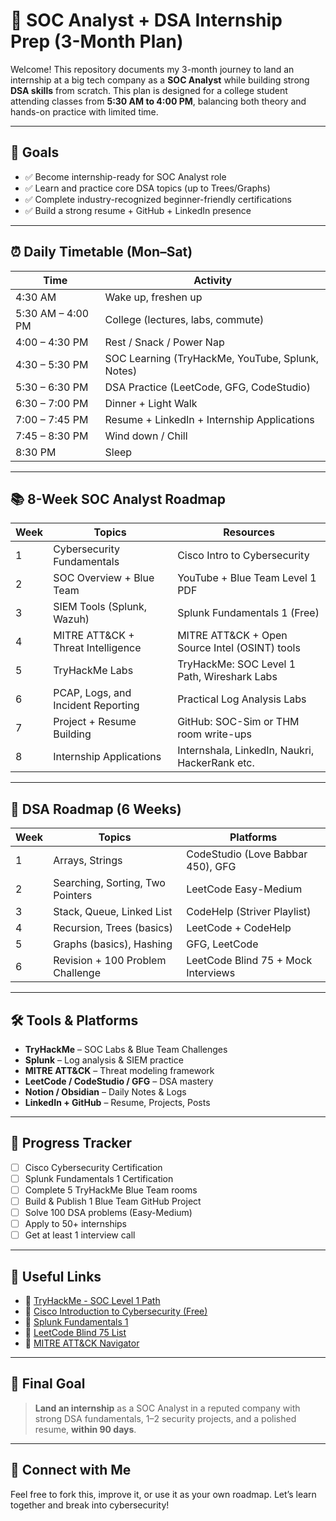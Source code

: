 # 🔐 SOC Analyst + DSA Internship Prep (3-Month Plan)

Welcome! This repository documents my 3-month journey to land an internship at a big tech company as a **SOC Analyst** while building strong **DSA skills** from scratch. This plan is designed for a college student attending classes from **5:30 AM to 4:00 PM**, balancing both theory and hands-on practice with limited time.

---

## 🎯 Goals
- ✅ Become internship-ready for SOC Analyst role
- ✅ Learn and practice core DSA topics (up to Trees/Graphs)
- ✅ Complete industry-recognized beginner-friendly certifications
- ✅ Build a strong resume + GitHub + LinkedIn presence

---

## ⏰ Daily Timetable (Mon–Sat)

| Time           | Activity                                                  |
|----------------|-----------------------------------------------------------|
| 4:30 AM        | Wake up, freshen up                                       |
| 5:30 AM – 4:00 PM | College (lectures, labs, commute)                       |
| 4:00 – 4:30 PM | Rest / Snack / Power Nap                                  |
| 4:30 – 5:30 PM | SOC Learning (TryHackMe, YouTube, Splunk, Notes)          |
| 5:30 – 6:30 PM | DSA Practice (LeetCode, GFG, CodeStudio)                  |
| 6:30 – 7:00 PM | Dinner + Light Walk                                       |
| 7:00 – 7:45 PM | Resume + LinkedIn + Internship Applications               |
| 7:45 – 8:30 PM | Wind down / Chill                                         |
| 8:30 PM        | Sleep                                                     |

---

## 📚 8-Week SOC Analyst Roadmap

| Week | Topics                              | Resources                                          |
|------|-------------------------------------|---------------------------------------------------|
| 1    | Cybersecurity Fundamentals          | Cisco Intro to Cybersecurity                      |
| 2    | SOC Overview + Blue Team            | YouTube + Blue Team Level 1 PDF                   |
| 3    | SIEM Tools (Splunk, Wazuh)          | Splunk Fundamentals 1 (Free)                      |
| 4    | MITRE ATT&CK + Threat Intelligence  | MITRE ATT&CK + Open Source Intel (OSINT) tools    |
| 5    | TryHackMe Labs                      | TryHackMe: SOC Level 1 Path, Wireshark Labs       |
| 6    | PCAP, Logs, and Incident Reporting  | Practical Log Analysis Labs                       |
| 7    | Project + Resume Building           | GitHub: SOC-Sim or THM room write-ups             |
| 8    | Internship Applications             | Internshala, LinkedIn, Naukri, HackerRank etc.    |

---

## 🧠 DSA Roadmap (6 Weeks)

| Week | Topics                              | Platforms                                          |
|------|-------------------------------------|---------------------------------------------------|
| 1    | Arrays, Strings                     | CodeStudio (Love Babbar 450), GFG                 |
| 2    | Searching, Sorting, Two Pointers    | LeetCode Easy-Medium                              |
| 3    | Stack, Queue, Linked List           | CodeHelp (Striver Playlist)                       |
| 4    | Recursion, Trees (basics)           | LeetCode + CodeHelp                               |
| 5    | Graphs (basics), Hashing            | GFG, LeetCode                                     |
| 6    | Revision + 100 Problem Challenge    | LeetCode Blind 75 + Mock Interviews               |

---

## 🛠 Tools & Platforms

- **TryHackMe** – SOC Labs & Blue Team Challenges
- **Splunk** – Log analysis & SIEM practice
- **MITRE ATT&CK** – Threat modeling framework
- **LeetCode / CodeStudio / GFG** – DSA mastery
- **Notion / Obsidian** – Daily Notes & Logs
- **LinkedIn + GitHub** – Resume, Projects, Posts

---

## 🧪 Progress Tracker

- [ ] Cisco Cybersecurity Certification
- [ ] Splunk Fundamentals 1 Certification
- [ ] Complete 5 TryHackMe Blue Team rooms
- [ ] Build & Publish 1 Blue Team GitHub Project
- [ ] Solve 100 DSA problems (Easy-Medium)
- [ ] Apply to 50+ internships
- [ ] Get at least 1 interview call

---

## 🔗 Useful Links

- 🔗 [TryHackMe - SOC Level 1 Path](https://tryhackme.com/path/outline/soc-level-1)
- 🔗 [Cisco Introduction to Cybersecurity (Free)](https://skillsforall.com)
- 🔗 [Splunk Fundamentals 1](https://education.splunk.com)
- 🔗 [LeetCode Blind 75 List](https://leetcode.com/list/xi4ci4ig/)
- 🔗 [MITRE ATT&CK Navigator](https://attack.mitre.org/)

---

## 🏁 Final Goal

> **Land an internship** as a SOC Analyst in a reputed company with strong DSA fundamentals, 1–2 security projects, and a polished resume, **within 90 days**.

---

## 🙌 Connect with Me

Feel free to fork this, improve it, or use it as your own roadmap. Let’s learn together and break into cybersecurity!

